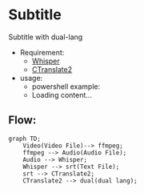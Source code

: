 # Subtitle 

Subtitle with dual-lang

* Requirement:
  * [Whisper](./Whisper/)
  * [CTranslate2](./CTranslate2/)
* usage:
  * powershell example:
  * <div class="load_as_code_session" data-url="convert.ps1">Loading content...</div>

## Flow:
```mermaid
graph TD;
    Video(Video File)--> ffmpeg;
    ffmpeg --> Audio(Audio File);
    Audio --> Whisper;
    Whisper --> srt(Text File);
    srt --> CTranslate2;
    CTranslate2 --> dual(dual lang);

```

<script src="{{ '/assets/js/LoadAsCodeSession.js' | relative_url }}"></script>